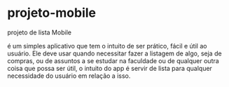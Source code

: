 # projeto-mobile
projeto de lista Mobile

é um simples aplicativo que tem o intuito de ser prático, fácil e útil ao usuário. Ele deve usar quando necessitar fazer a listagem de algo, seja de compras, ou de assuntos a se estudar na faculdade ou de qualquer outra coisa que possa ser útil, o intuito do app é servir de lista para qualquer necessidade do usuário em relação a isso.
